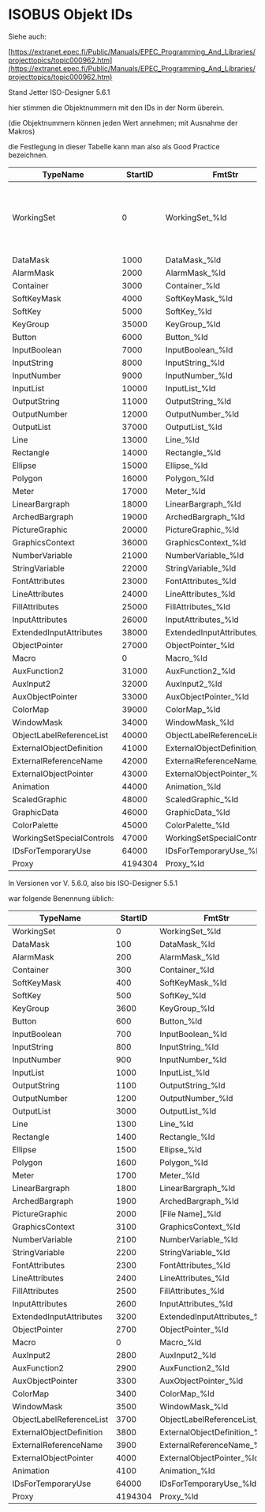 # ISOBUS Objekt IDs

Siehe auch:

[https://extranet.epec.fi/Public/Manuals/EPEC_Programming_And_Libraries/projecttopics/topic000962.htm](https://extranet.epec.fi/Public/Manuals/EPEC_Programming_And_Libraries/projecttopics/topic000962.htm)

Stand Jetter ISO-Designer 5.6.1

hier stimmen die Objektnummern mit den IDs in der Norm überein. 

(die Objektnummern können jeden Wert annehmen; mit Ausnahme der Makros)

die Festlegung in dieser Tabelle kann man also als Good Practice bezeichnen.

| TypeName | StartID | FmtStr | ID | Link |
| --- | --- | --- | --- | --- |
| WorkingSet | 0 | WorkingSet\_%ld | 0 | [ID-00-–-Working-set-–-ISO-11783-6-–-B.1](ID-00-–-Working-set-–-ISO-11783-6-–-B.1.md) |
| DataMask | 1000 | DataMask\_%ld | 1 | [I](I) |
| AlarmMask | 2000 | AlarmMask\_%ld | 2 | [I](I) |
| Container | 3000 | Container\_%ld | 3 | [I](I) |
| SoftKeyMask | 4000 | SoftKeyMask\_%ld | 4 | [I](I) |
| SoftKey | 5000 | SoftKey\_%ld | 5 | [I](I) |
| KeyGroup | 35000 | KeyGroup\_%ld | 35 | [I](I) |
| Button | 6000 | Button\_%ld | 6 | [I](I) |
| InputBoolean | 7000 | InputBoolean\_%ld | 7 | [I](I) |
| InputString | 8000 | InputString\_%ld | 8 | [I](I) |
| InputNumber | 9000 | InputNumber\_%ld | 9 | [I](I) |
| InputList | 10000 | InputList\_%ld | 10 | [I](I) |
| OutputString | 11000 | OutputString\_%ld | 11 | [I](I) |
| OutputNumber | 12000 | OutputNumber\_%ld | 12 | [I](I) |
| OutputList | 37000 | OutputList\_%ld | 37 | [I](I) |
| Line | 13000 | Line\_%ld | 13 | [I](I) |
| Rectangle | 14000 | Rectangle\_%ld | 14 | [I](I) |
| Ellipse | 15000 | Ellipse\_%ld | 15 | [I](I) |
| Polygon | 16000 | Polygon\_%ld | 16 | [I](I) |
| Meter | 17000 | Meter\_%ld | 17 | [I](I) |
| LinearBargraph | 18000 | LinearBargraph\_%ld | 18 | [I](I) |
| ArchedBargraph | 19000 | ArchedBargraph\_%ld | 19 | [I](I) |
| PictureGraphic | 20000 | PictureGraphic\_%ld | 20 | [I](I) |
| GraphicsContext | 36000 | GraphicsContext\_%ld | 36 | [I](I) |
| NumberVariable | 21000 | NumberVariable\_%ld | 21 | [I](I) |
| StringVariable | 22000 | StringVariable\_%ld | 22 | [I](I) |
| FontAttributes | 23000 | FontAttributes\_%ld | 23 | [I](I) |
| LineAttributes | 24000 | LineAttributes\_%ld | 24 | [I](I) |
| FillAttributes | 25000 | FillAttributes\_%ld | 25 | [I](I) |
| InputAttributes | 26000 | InputAttributes\_%ld | 26 | [I](I) |
| ExtendedInputAttributes | 38000 | ExtendedInputAttributes\_%ld | 38 | [I](I) |
| ObjectPointer | 27000 | ObjectPointer\_%ld | 27 | [I](I) |
| Macro | 0 | Macro\_%ld | 0 | [I](I) |
| AuxFunction2 | 31000 | AuxFunction2\_%ld | 31 | [I](I) |
| AuxInput2 | 32000 | AuxInput2\_%ld | 32 | [I](I) |
| AuxObjectPointer | 33000 | AuxObjectPointer\_%ld | 33 | [I](I) |
| ColorMap | 39000 | ColorMap\_%ld | 39 | [I](I) |
| WindowMask | 34000 | WindowMask\_%ld | 34 | [I](I) |
| ObjectLabelReferenceList | 40000 | ObjectLabelReferenceList\_%ld | 40 | [I](I) |
| ExternalObjectDefinition | 41000 | ExternalObjectDefinition\_%ld | 41 | [I](I) |
| ExternalReferenceName | 42000 | ExternalReferenceName\_%ld | 42 | [I](I) |
| ExternalObjectPointer | 43000 | ExternalObjectPointer\_%ld | 43 | [I](I) |
| Animation | 44000 | Animation\_%ld | 44 | [I](I) |
| ScaledGraphic | 48000 | ScaledGraphic\_%ld | 48 | [I](I) |
| GraphicData | 46000 | GraphicData\_%ld | 46 | [I](I) |
| ColorPalette | 45000 | ColorPalette\_%ld | 45 | [I](I) |
| WorkingSetSpecialControls | 47000 | WorkingSetSpecialControls\_%ld | 47 | [I](I) |
| IDsForTemporaryUse | 64000 | IDsForTemporaryUse\_%ld | 64 | [I](I) |
| Proxy | 4194304 | Proxy\_%ld |   | [I](I) |

In Versionen vor V. 5.6.0, also bis ISO-Designer 5.5.1

war folgende Benennung üblich:

| TypeName | StartID | FmtStr |
| --- | --- | --- |
| WorkingSet | 0 | WorkingSet\_%ld |
| DataMask | 100 | DataMask\_%ld |
| AlarmMask | 200 | AlarmMask\_%ld |
| Container | 300 | Container\_%ld |
| SoftKeyMask | 400 | SoftKeyMask\_%ld |
| SoftKey | 500 | SoftKey\_%ld |
| KeyGroup | 3600 | KeyGroup\_%ld |
| Button | 600 | Button\_%ld |
| InputBoolean | 700 | InputBoolean\_%ld |
| InputString | 800 | InputString\_%ld |
| InputNumber | 900 | InputNumber\_%ld |
| InputList | 1000 | InputList\_%ld |
| OutputString | 1100 | OutputString\_%ld |
| OutputNumber | 1200 | OutputNumber\_%ld |
| OutputList | 3000 | OutputList\_%ld |
| Line | 1300 | Line\_%ld |
| Rectangle | 1400 | Rectangle\_%ld |
| Ellipse | 1500 | Ellipse\_%ld |
| Polygon | 1600 | Polygon\_%ld |
| Meter | 1700 | Meter\_%ld |
| LinearBargraph | 1800 | LinearBargraph\_%ld |
| ArchedBargraph | 1900 | ArchedBargraph\_%ld |
| PictureGraphic | 2000 | \[File Name\]\_%ld |
| GraphicsContext | 3100 | GraphicsContext\_%ld |
| NumberVariable | 2100 | NumberVariable\_%ld |
| StringVariable | 2200 | StringVariable\_%ld |
| FontAttributes | 2300 | FontAttributes\_%ld |
| LineAttributes | 2400 | LineAttributes\_%ld |
| FillAttributes | 2500 | FillAttributes\_%ld |
| InputAttributes | 2600 | InputAttributes\_%ld |
| ExtendedInputAttributes | 3200 | ExtendedInputAttributes\_%ld |
| ObjectPointer | 2700 | ObjectPointer\_%ld |
| Macro | 0 | Macro\_%ld |
| AuxInput2 | 2800 | AuxInput2\_%ld |
| AuxFunction2 | 2900 | AuxFunction2\_%ld |
| AuxObjectPointer | 3300 | AuxObjectPointer\_%ld |
| ColorMap | 3400 | ColorMap\_%ld |
| WindowMask | 3500 | WindowMask\_%ld |
| ObjectLabelReferenceList | 3700 | ObjectLabelReferenceList\_%ld |
| ExternalObjectDefinition | 3800 | ExternalObjectDefinition\_%ld |
| ExternalReferenceName | 3900 | ExternalReferenceName\_%ld |
| ExternalObjectPointer | 4000 | ExternalObjectPointer\_%ld |
| Animation | 4100 | Animation\_%ld |
| IDsForTemporaryUse | 64000 | IDsForTemporaryUse\_%ld |
| Proxy | 4194304 | Proxy\_%ld |
